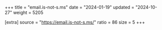 +++
title = "email.is-not-s.ms"
date = "2024-01-19"
updated = "2024-10-27"
weight = 5205

[extra]
source = "https://email.is-not-s.ms/"
ratio = 86
size = 5
+++
